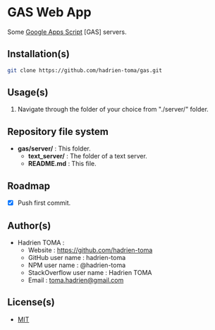 # GAS Web App
Some [Google Apps Script](https://developers.google.com/apps-script/) [GAS] servers.

## Installation(s)
```bash
git clone https://github.com/hadrien-toma/gas.git
```

## Usage(s)
1. Navigate through the folder of your choice from "./server/" folder.

## Repository file system
* **gas/server/** : This folder.
  * **text_server/** : The folder of a text server.
  * **README.md** : This file.

## Roadmap
- [x] Push first commit.

## Author(s)
* Hadrien TOMA :
  * Website : https://github.com/hadrien-toma
  * GitHub user name : hadrien-toma
  * NPM user name : @hadrien-toma
  * StackOverflow user name : Hadrien TOMA
  * Email : [toma.hadrien@gmail.com](mailto:toma.hadrien@gmail.com?Subject=About%20gas%2Fserver)

## License(s)
* [MIT](https://github.com/hadrien-toma/gas/blob/master/server/LICENSE)
